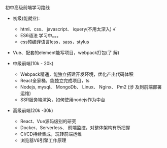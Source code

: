 初中高级前端学习路线

- 初级(能就业):
  - html、css、 javascript、 iquery(不用太深入)  √
  - ES6语法   学习中。。。
  - css预编译语言less，sass，stylus
- Vue、配套的element能写项目，webpack打包(了 解)
  
- 中级前端(10k - 20k)
  - Webpack精通，能独立搭建开发环境，优化产出代码体积
  - React全家桶，能独立完成项目，ts
  - Nodejs, mysql、 MongoDb、 Linux、 Nginx、 Pm2 (涉 及到前端部署运维)
  - SSR服务端渲染，如何使用nodejs作为中台

- 高级前端(20k -30k)
  - React、Vue源码级别的研究
  - Docker、Serverless、 前端监控，对整体架构有所把握
  - CI/CD持续集成，玩转前端运维
  - 浏览器V8引擎工作原理